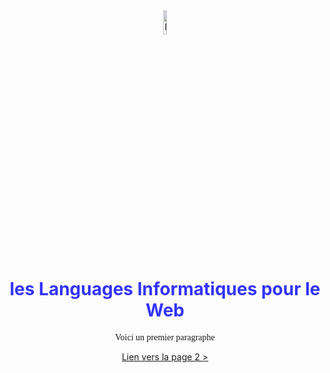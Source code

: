 <html>
    <head>
        <title>Module 1</title>
        <meta charset="UTF-8">
        <meta name="viewport" content="width=device-width">
    </head>
    <body>
        <div style="text-align: center">
            <img src="IMAGES/Logo_du_site.png" alt="logo" style="width: 10%"/>
            <h1 style="color: #3333ff">
                les Languages Informatiques pour le Web
            </h1> 
            <p style="font-family: verdana; front-size: 150%">
                Voici un premier paragraphe
            </P>
            <a href="page2.html">Lien vers la page 2 >
            <a/>
        </div>
    </body>

</html>
